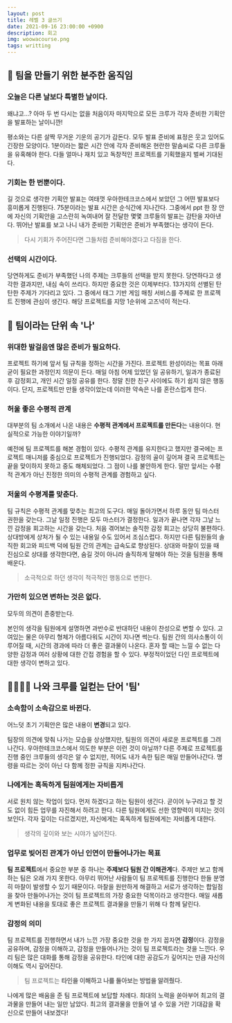 ```yaml
---
layout: post
title: 레벨 3 글쓰기
date: 2021-09-16 23:00:00 +0900
description: 회고
img: woowacourse.png
tags: writting
---
```


## 👣 팀을 만들기 위한 분주한 움직임

### 오늘은 다른 날보다 특별한 날이다.

왜냐고...? 아마 두 번 다시는 없을 처음이자 마지막으로 모든 크루가 각자 준비한 기획안을 발표하는 날이니깐!

평소와는 다른 살짝 무거운 기운의 공기가 감돈다. 모두 발표 준비에 표정은 웃고 있어도 긴장한 모양이다. 1분이라는 짧은 시간 안에 각자 준비해온 현란한 말솜씨로 다른 크루들을 유혹해야 한다. 다들 얼마나 재치 있고 독창적인 프로젝트를 기획했을지 벌써 기대된다.



### 기회는 한 번뿐이다.

길 것으로 생각한 기획안 발표는 여태껏 우아한테크코스에서 보았던 그 어떤 발표보다 흥미롭게 진행된다. 75분이라는 발표 시간은 순식간에 지나간다. 그중에서 ppt 한 장 안에 자신의 기획안을 고스란히 녹여내어 잘 전달한 몇몇 크루들의 발표는 감탄을 자아낸다. 뛰어난 발표를 보고 나니 내가 준비한 기획안은 준비가 부족했다는 생각이 든다.

> 다시 기회가 주어진다면 그들처럼 준비해야겠다고 다짐을 한다.



### 선택의 시간이다.

당연하게도 준비가 부족했던 나의 주제는 크루들의 선택을 받지 못한다. 당연하다고 생각한 결과지만, 내심 속이 쓰리다. 하지만 중요한 것은 이제부터다. 13가지의 선별된 탄탄한 주제가 기다리고 있다. 그 중에서 태그 기반 게임 매칭 서비스를 주제로 한 프로젝트 진행에 관심이 생긴다. 해당 프로젝트를 지망 1순위에 고즈넉이 적는다.



## 🕺 팀이라는 단위 속 '나'

### 위대한 발걸음엔 많은 준비가 필요하다.

프로젝트 하기에 앞서 팀 규칙을 정하는 시간을 가진다. 프로젝트 완성이라는 목표 아래 굳이 필요한 과정인지 의문이 든다. 매일 아침 어제 있었던 일 공유하기, 일과가 종료된 후 감정회고, 개인 시간 일정 공유를 한다. 정말 친한 친구 사이에도 하기 쉽지 않은 행동이다. 단지, 프로젝트만 만들 생각이었는데 이러한 약속은 나를 혼란스럽게 한다.



### 허울 좋은 수평적 관계

대부분의 팀 소개에서 나온 내용은 <b>수평적 관계에서 프로젝트를 만든다</b>는 내용이다. 현실적으로 가능한 이야기일까?

예전에 팀 프로젝트를 해본 경험이 있다. 수평적 관계를 유지한다고 했지만 결국에는 프로젝트 매니저를 중심으로 프로젝트가 진행되었다. 감정의 골이 깊어져 결국 프로젝트는 끝을 맞이하지 못하고 중도 해체되었다. 그 점이 나를 불안하게 한다. 말만 앞서는 수평적 관계가 아닌 진정한 의미의 수평적 관계를 경험하고 싶다.



### 저울의 수평계를 맞춘다.

팀 규칙은 수평적 관계를 맞추는 최고의 도구다. 매일 돌아가면서 하루 동안 팀 마스터 권한을 갖는다. 그날 일정 진행은 모두 마스터가 결정한다. 일과가 끝나면 각자 그날 느낀 감정을 회고하는 시간을 갖는다. 처음 겪어보는 솔직한 감정 회고는 상당히 불편하다. 상대방에게 상처가 될 수 있는 내용일 수도 있어서 조심스럽다. 하지만 다른 팀원들의 솔직한 회고와 피드백 덕에 팀원 간의 관계는 급속도로 향상된다. 상대와 마찰이 있을 때 진심으로 상대를 생각한다면, 숨길 것이 아니라 솔직하게 말해야 하는 것을 팀원을 통해 배운다.

> 소극적으로 하던 생각이 적극적인 행동으로 변한다.



### 가만히 있으면 변하는 것은 없다.

모두의 의견이 존중받는다. 

본인의 생각을 팀원에게 설명하면 과반수로 반대하던 내용이 찬성으로 변할 수 있다. 고여있는 물은 아무리 형체가 아름다워도 시간이 지나면 썩는다. 팀원 간의 의사소통이 이루어질 때, 시간의 경과에 따라 더 좋은 결과물이 나온다. 혼자 할 때는 느낄 수 없는 다양한 감정과 여러 상황에 대한 간접 경험을 할 수 있다. 부정적이었던 다인 프로젝트에 대한 생각이 변하고 있다.



## 👨‍👩‍👦‍👦 나와 크루를 일컫는 단어 '팀'

### 소속함이 소속감으로 바뀐다.

어느덧 초기 기획안은 많은 내용이 <b>변경</b>되고 있다.

팀장의 의견에 맞춰 나가는 모습을 상상했지만, 팀원의 의견이 새로운 프로젝트를 그려나간다. 우아한테크코스에서 의도한 부분은 이런 것이 아닐까? 다른 주제로 프로젝트를 진행 중인 크루들의 생각은 알 수 없지만, 적어도 내가 속한 팀은 매일 만들어나간다. 명령을 따르는 것이 아닌 다 함께 정한 규칙을 지켜나간다.



### 나에게는 혹독하게 팀원에게는 자비롭게

서로 원치 않는 작업이 있다. 먼저 하겠다고 하는 팀원이 생긴다. 곧이어 누구라고 할 것도 없이 힘든 업무를 자진해서 하려고 한다. 다른 팀원에게도 선한 영향력이 미치는 것이 보인다.  각자 깊이는 다르겠지만, 자신에게는 혹독하게 팀원에게는 자비롭게 대한다.

> 생각의 깊이와 보는 시야가 넓어진다.



### 업무로 빚어진 관계가 아닌 인연이 만들어나가는 목표

<b>팀 프로젝트</b>에서 중요한 부분 중 하나는 <b>주제보다 팀원 간 이해관계</b>다. 주제만 보고 함께하는 팀은 오래 가지 못한다. 아무리 뛰어난 사람들이 팀 프로젝트를 진행한다 한들 분명히 마찰이 발생할 수 있기 때문이다. 마찰을 원만하게 해결하고 서로가 생각하는 합일점을 찾아 만들어나가는 것이 팀 프로젝트의 가장 중요한 덕목이라고 생각한다. 매일 새롭게 변화된 내용을 토대로 좋은 프로젝트 결과물을 만들기 위해 다 함께 달린다.



### 감정의 의미

팀 프로젝트를 진행하면서 내가 느낀 가장 중요한 것을 한 가지 꼽자면 <b>감정</b>이다. 감정을 공유하며, 감정을 이해하고, 감정을 만들어나가는 것이 팀 프로젝트라는 것을 느낀다. 우리 팀은 많은 대화를 통해 감정을 공유한다. 타인에 대한 공감도가 깊어지는 만큼 자신의 이해도 역시 깊어진다.

> 팀 프로젝트는 <b>타인을 이해하고 나를 돌아보는 방법을 알려줬다.</b>

나에게 많은 배움을 준 팀 프로젝트에 보답할 차례다. 최대의 노력을 쏟아부어 최고의 결과물을 만들어 내는 일만 남았다. 최고의 결과물을 만들어 낼 수 있을 거란 기대감을 확신으로 만들어 내보겠다!